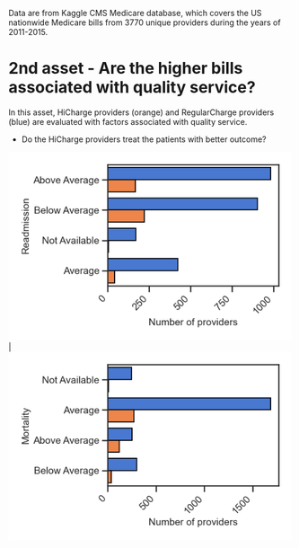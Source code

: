 Data are from Kaggle CMS Medicare database, which covers the US nationwide Medicare bills from 3770 unique providers during the years of 2011-2015. 
# 2nd asset - Are the higher bills associated with quality service? 
In this asset, HiCharge providers (orange) and RegularCharge providers (blue) are evaluated with factors associated with quality service.  
- Do the HiCharge providers treat the patients with better outcome?

![Figure2a](Readmission.png)|![Figure2a](mortality.png)
